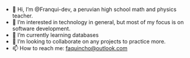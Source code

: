- 👋 Hi, I’m @Franqui-dev, a peruvian high school math and physics teacher.
- 👀 I’m interested in technology in general, but most of my focus is on software development.
- 🌱 I’m currently learning databases
- 💞️ I’m looking to collaborate on any projects to practice more.
- 📫 How to reach me: faquincho@outlook.com

<!---
Franqui-dev/Franqui-dev is a ✨ special ✨ repository because its `README.md` (this file) appears on your GitHub profile.
You can click the Preview link to take a look at your changes.
--->
